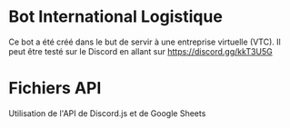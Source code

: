 # Bot International Logistique

Ce bot a été créé dans le but de servir à une entreprise virtuelle (VTC). Il peut être testé sur le Discord en allant sur https://discord.gg/kkT3U5G

# Fichiers API

Utilisation de l'API de Discord.js et de Google Sheets